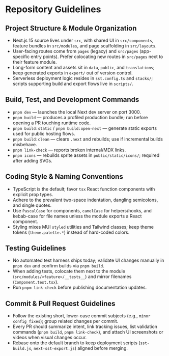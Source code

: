 # Repository Guidelines

## Project Structure & Module Organization
- Next.js 15 source lives under `src`, with shared UI in `src/components`, feature bundles in `src/modules`, and page scaffolding in `src/layouts`.
- User-facing routes come from `pages` (legacy) and `src/pages` (app-specific entry points). Prefer colocating new routes in `src/pages` next to their feature module.
- Long-form content and assets sit in `data`, `public`, and `translations`; keep generated exports in `export/` out of version control.
- Serverless deployment logic resides in `sst.config.ts` and `stacks/`; scripts supporting build and export flows live in `scripts/`.

## Build, Test, and Development Commands
- `pnpm dev` — launches the local Next dev server on port 3000.
- `pnpm build` — produces a profiled production bundle; run before opening a PR touching runtime code.
- `pnpm build:static` / `pnpm build:open-next` — generate static exports used for public hosting flows.
- `pnpm build:clean` — clears `.next` and rebuilds; use if incremental builds misbehave.
- `pnpm link-check` — reports broken internal/MDX links.
- `pnpm icons` — rebuilds sprite assets in `public/static/icons/`; required after adding SVGs.

## Coding Style & Naming Conventions
- TypeScript is the default; favor `tsx` React function components with explicit prop types.
- Adhere to the prevalent two-space indentation, dangling semicolons, and single quotes.
- Use `PascalCase` for components, `camelCase` for helpers/hooks, and kebab-case for file names unless the module exports a React component.
- Styling mixes MUI `styled` utilities and Tailwind classes; keep theme tokens (`theme.palette.*`) instead of hard-coded colors.

## Testing Guidelines
- No automated test harness ships today; validate UI changes manually in `pnpm dev` and confirm builds via `pnpm build`.
- When adding tests, colocate them next to the module (`src/modules/<feature>/__tests__`) and mirror filenames (`Component.test.tsx`).
- Run `pnpm link-check` before publishing documentation updates.

## Commit & Pull Request Guidelines
- Follow the existing short, lower-case commit subjects (e.g., `minor config fixes`); group related changes per commit.
- Every PR should summarize intent, link tracking issues, list validation commands (`pnpm build`, `pnpm link-check`), and attach UI screenshots or videos when visual changes occur.
- Rebase onto the default branch to keep deployment scripts (`sst-build.js`, `next-sst-export.js`) aligned before merging.
